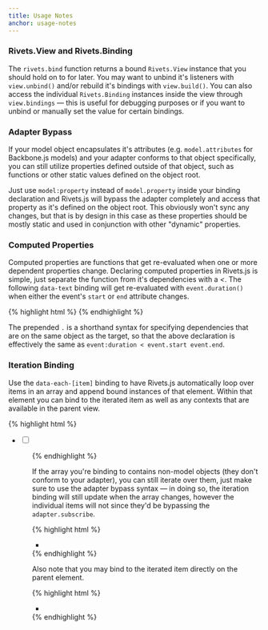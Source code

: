 ```yaml
---
title: Usage Notes
anchor: usage-notes
---
```


### Rivets.View and Rivets.Binding

The `rivets.bind` function returns a bound `Rivets.View` instance that you should hold on to for later. You may want to unbind it's listeners with `view.unbind()` and/or rebuild it's bindings with `view.build()`. You can also access the individual `Rivets.Binding` instances inside the view through `view.bindings` &mdash; this is useful for debugging purposes or if you want to unbind or manually set the value for certain bindings.

### Adapter Bypass

If your model object encapsulates it's attributes (e.g. `model.attributes` for Backbone.js models) and your adapter conforms to that object specifically, you can still utilize properties defined outside of that object, such as functions or other static values defined on the object root.

Just use `model:property` instead of `model.property` inside your binding declaration and Rivets.js will bypass the adapter completely and access that property as it's defined on the object root. This obviously won't sync any changes, but that is by design in this case as these properties should be mostly static and used in conjunction with other "dynamic" properties.

### Computed Properties

Computed properties are functions that get re-evaluated when one or more dependent properties change. Declaring computed properties in Rivets.js is simple, just separate the function from it's dependencies with a *<*. The following `data-text` binding will get re-evaluated with `event.duration()` when either the event's `start` or `end` attribute changes.

{% highlight html %}
<span data-text="event:duration < .start .end"></span>
{% endhighlight %}

The prepended `.` is a shorthand syntax for specifying dependencies that are on the same object as the target, so that the above declaration is effectively the same as `event:duration < event.start event.end`.

### Iteration Binding

Use the `data-each-[item]` binding to have Rivets.js automatically loop over items in an array and append bound instances of that element. Within that element you can bind to the iterated item as well as any contexts that are available in the parent view.

{% highlight html %}
<ul>
  <li data-each-todo="list.todos">
    <input type="checkbox" data-checked="todo.done">
    <span data-text="todo.summary"></span>
  </li>
<ul>
{% endhighlight %}

If the array you're binding to contains non-model objects (they don't conform to your adapter), you can still iterate over them, just make sure to use the adapter bypass syntax &mdash; in doing so, the iteration binding will still update when the array changes, however the individual items will not since they'd be bypassing the `adapter.subscribe`.

{% highlight html %}
<ul>
  <li data-each-link="item.links">
    <a data-href="link:url" data-text="link:title"></a>
  </li>
</ul>
{% endhighlight %}

Also note that you may bind to the iterated item directly on the parent element.

{% highlight html %}
<ul>
  <li data-each-tag="item.tags" data-text="tag:name"></li>
</ul>
{% endhighlight %}
